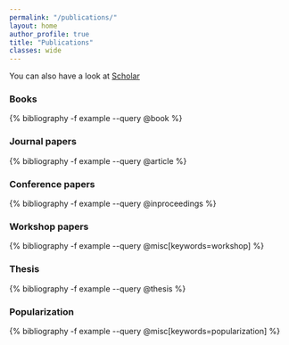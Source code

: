 ```yaml
---
permalink: "/publications/"
layout: home
author_profile: true
title: "Publications"
classes: wide
---
```


You can also have a look at
<a href="https://scholar.google.com"><i class="ai ai-google-scholar" aria-hidden="true"></i>Scholar</a>

### Books

  {% bibliography -f example --query @book %}

### Journal papers

  {% bibliography -f example --query @article %}

### Conference papers

  {% bibliography -f example --query @inproceedings %}

### Workshop papers

  {% bibliography -f example --query @misc[keywords=workshop] %}

### Thesis

  {% bibliography -f example --query @thesis %}

### Popularization

  {% bibliography -f example --query @misc[keywords=popularization] %}
